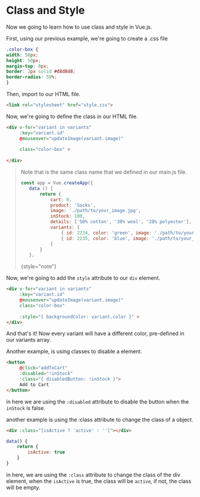 # Class and Style

Now we going to learn how to use class and style in Vue.js.

First, using our previous example, we're going to create a .css file
    
```css  
.color-box {
width: 50px;
height: 50px;
margin-top: 8px;
border: 2px solid #d8d8d8;
border-radius: 50%;
}
```

Then, import to our HTML file.

```html
<link rel="stylesheet" href="style.css">
```

Now, we're going to define the class in our HTML file.

```html
<div v-for="variant in variants"
     :key="variant.id"
     @mouseover="updateImage(variant.image)"
     
     class="color-box" >
    
</div>
```

> Note that is the same class name that we defined in our main.js file.
> ```javascript
>const app = Vue.createApp({
>    data () {
>        return {
>            cart: 0,
>            product: 'Socks',
>            image: './path/to/your_image.jpg',
>            inStock: 100,
>            details: ['50% cotton', '30% wool', '20% polyester'],
>            variants: [
>                { id: 2234, color: 'green', image: './path/to/your_image_green.jpg' },
>                { id: 2235, color: 'blue', image: './path/to/your_image_blue.jpg' },
>            ]
>        }
>    },
> ```
> {style="note"}

Now, we're going to add the `style` attribute to our `div` element.

```html
<div v-for="variant in variants"
     :key="variant.id"
     @mouseover="updateImage(variant.image)"
     class="color-box"
     
     :style="{ backgroundColor: variant.color }" >
</div>
```
And that's it!
Now every variant will have a different color, pre-defined in our variants array.

Another example, is using classes to disable a element.

```html
<button
     @click="addToCart"
     :disabled="!inStock"
     :class="{ disabledButton: !inStock }">
     Add to Cart
</button>
```
in here we are using the `:disabled` attribute to disable the button when the `inStock` is false.

another example is using the :class attribute to change the class of a object.

```html
<div :class="[isActive ? 'active' : '']"></div>
```
```javascript
data() {
    return {
        isActive: true
    }
}
```
in here, we are using the `:class` attribute to change the class of the div element, when the `isActive` is true, the class will be `active`, if not, the class will be empty.
